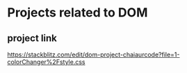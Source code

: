 # Projects related to DOM

## project link

https://stackblitz.com/edit/dom-project-chaiaurcode?file=1-colorChanger%2Fstyle.css